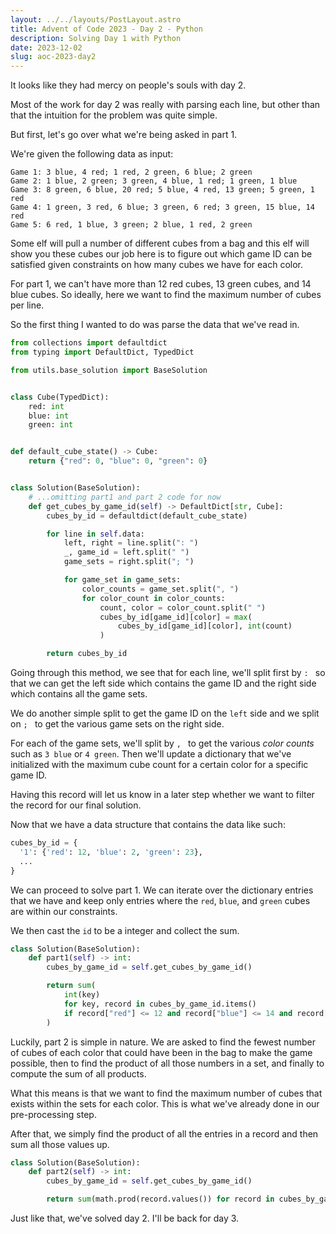 ```yaml
---
layout: ../../layouts/PostLayout.astro
title: Advent of Code 2023 - Day 2 - Python
description: Solving Day 1 with Python
date: 2023-12-02
slug: aoc-2023-day2
---
```


It looks like they had mercy on people's souls with day 2.

Most of the work for day 2 was really with parsing each line, but other than that
the intuition for the problem was quite simple.

But first, let's go over what we're being asked in part 1.

We're given the following data as input:

```
Game 1: 3 blue, 4 red; 1 red, 2 green, 6 blue; 2 green
Game 2: 1 blue, 2 green; 3 green, 4 blue, 1 red; 1 green, 1 blue
Game 3: 8 green, 6 blue, 20 red; 5 blue, 4 red, 13 green; 5 green, 1 red
Game 4: 1 green, 3 red, 6 blue; 3 green, 6 red; 3 green, 15 blue, 14 red
Game 5: 6 red, 1 blue, 3 green; 2 blue, 1 red, 2 green
```

Some elf will pull a number of different cubes from a bag and this elf will show you these cubes
our job here is to figure out which game ID can be satisfied given constraints on how many cubes
we have for each color.

For part 1, we can't have more than 12 red cubes, 13 green cubes, and 14 blue cubes. So ideally, here
we want to find the maximum number of cubes per line.

So the first thing I wanted to do was parse the data that we've read in.

```python
from collections import defaultdict
from typing import DefaultDict, TypedDict

from utils.base_solution import BaseSolution


class Cube(TypedDict):
    red: int
    blue: int
    green: int


def default_cube_state() -> Cube:
    return {"red": 0, "blue": 0, "green": 0}


class Solution(BaseSolution):
    # ...omitting part1 and part 2 code for now
    def get_cubes_by_game_id(self) -> DefaultDict[str, Cube]:
        cubes_by_id = defaultdict(default_cube_state)

        for line in self.data:
            left, right = line.split(": ")
            _, game_id = left.split(" ")
            game_sets = right.split("; ")

            for game_set in game_sets:
                color_counts = game_set.split(", ")
                for color_count in color_counts:
                    count, color = color_count.split(" ")
                    cubes_by_id[game_id][color] = max(
                        cubes_by_id[game_id][color], int(count)
                    )

        return cubes_by_id
```

Going through this method, we see that for each line, we'll split first by `: ` so that we can get the left side which contains the
game ID and the right side which contains all the game sets.

We do another simple split to get the game ID on the `left` side and we split on `; ` to get the various game sets on the right side.

For each of the game sets, we'll split by `, ` to get the various *color counts* such as `3 blue` or `4 green`. Then we'll
update a dictionary that we've initialized with the maximum cube count for a certain color for a specific game ID.

Having this record will let us know in a later step whether we want to filter the record for our final solution.

Now that we have a data structure that contains the data like such:

```python
cubes_by_id = {
  '1': {'red': 12, 'blue': 2, 'green': 23},
  ...
}
```

We can proceed to solve part 1. We can iterate over the dictionary entries that we have and keep only
entries where the `red`, `blue`, and `green` cubes are within our constraints.

We then cast the `id` to be a integer and collect the sum.


```python
class Solution(BaseSolution):
    def part1(self) -> int:
        cubes_by_game_id = self.get_cubes_by_game_id()

        return sum(
            int(key)
            for key, record in cubes_by_game_id.items()
            if record["red"] <= 12 and record["blue"] <= 14 and record["green"] <= 13
        )
```

Luckily, part 2 is simple in nature. We are asked to find the fewest number of cubes of each
color that could have been in the bag to make the game possible, then to find the product of all those numbers in a set, and finally
to compute the sum of all products.

What this means is that we want to find the maximum number of cubes that exists within the sets for each color. 
This is what we've already done in our pre-processing step.

After that, we simply find the product of all the entries in a record and then sum all those values up.

```python
class Solution(BaseSolution):
    def part2(self) -> int:
        cubes_by_game_id = self.get_cubes_by_game_id()

        return sum(math.prod(record.values()) for record in cubes_by_game_id.values())
```

Just like that, we've solved day 2. I'll be back for day 3.
